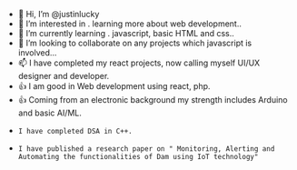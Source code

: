 - 👋 Hi, I’m @justinlucky
- 👀 I’m interested in . learning more about web development..
- 🌱 I’m currently learning . javascript, basic HTML and css..
- 💞️ I’m looking to collaborate on any projects which javascript is involved...
- 📫 I have completed my react projects, now calling myself UI/UX designer and developer.
- 👍 I am good in Web development using react, php.
- 👍 Coming from an electronic background my strength includes Arduino and basic AI/ML. 
-     I have completed DSA in C++.
-     I have published a research paper on " Monitoring, Alerting and Automating the functionalities of Dam using IoT technology"
<!---
justinlucky/justinlucky is a ✨ special ✨ repository because its `README.md` (this file) appears on your GitHub profile.
You can click the Preview link to take a look at your changes.
--->
